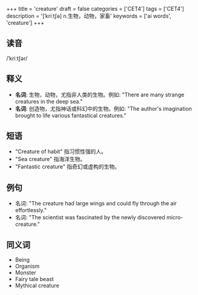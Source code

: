 +++
title = 'creature'
draft = false
categories = ['CET4']
tags = ['CET4']
description = '[ˈkriːt∫ə] n.生物，动物，家畜'
keywords = ['ai words', 'creature']
+++

## 读音
/ˈkriːtʃər/

## 释义
- **名词**: 生物，动物，尤指非人类的生物。例如: "There are many strange creatures in the deep sea."
- **名词**: 创造物，尤指神话或科幻中的生物。例如: "The author's imagination brought to life various fantastical creatures."

## 短语
- "Creature of habit" 指习惯性强的人。
- "Sea creature" 指海洋生物。
- "Fantastic creature" 指奇幻或虚构的生物。

## 例句
- 名词: "The creature had large wings and could fly through the air effortlessly."
- 名词: "The scientist was fascinated by the newly discovered micro-creature."

## 同义词
- Being
- Organism
- Monster
- Fairy tale beast
- Mythical creature
